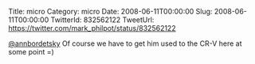 Title: micro
Category: micro
Date: 2008-06-11T00:00:00
Slug: 2008-06-11T00:00:00
TwitterId: 832562122
TweetUrl: https://twitter.com/mark_philpot/status/832562122

[@annbordetsky](https://twitter.com/annbordetsky) Of course we have to get him used to the CR-V here at some point =)